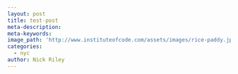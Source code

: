 ```yaml
---
layout: post
title: test-post
meta-description:
meta-keywords:
image_path: 'http://www.instituteofcode.com/assets/images/rice-paddy.jpg'
categories:
  - nyc
author: Nick Riley
---
```

